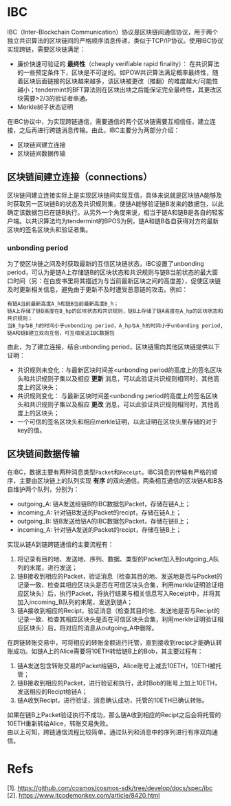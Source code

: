 # IBC  
  IBC（Inter-Blockchain Communication）协议是区块链间通信协议，用于两个独立共识算法的区块链间的严格顺序消息传递，类似于TCP/IP协议。使用IBC协议实现跨链，需要区块链满足：  
* 廉价快速可验证的 __最终性__（cheaply verifiable rapid finality）： 在共识算法的一些预定条件下，区块是不可逆的。如POW共识算法满足概率最终性，随着区块后面链接的区块越来越多，该区块被更改（推翻）的难度越大/可能性越小；tendermint的BFT算法则在区块出块之后能保证完全最终性，其更改区块需要>2/3的验证者串通。  
* Merkle树子状态证明  
  
在IBC协议中，为实现跨链通信，需要通信的两个区块链需要互相信任，建立连接，之后再进行跨链消息传输。由此，IBC主要分为两部分介绍：  
* 区块链间建立连接  
* 区块链间数据传输  
  
## 区块链间建立连接（connections）  
区块链间建立连接实际上是实现区块链间实现互信，具体来说就是区块链A能够及时获取另一区块链B的状态及共识规则集，使链A能够验证链B发来的数据包，以此确定该数据包已在链B执行。从另外一个角度来说，相当于链A和链B是各自的轻客户端。以共识算法均为tendermint的BPOS为例，链A和链B各自获得对方的最新区块的签名区块头和验证者集。  

### unbonding period  
为了使区块链之间及时获取最新的互信区块链状态，IBC设置了unbonding period，可认为是链A上存储链B的区块状态和共识规则与链B当前状态的最大窗口时间（另：在白皮书里将其描述为与当前最新区块之间的高度差），促使区块链及时更新相关信息，避免由于更新不及时遭受恶意链的攻击。例如：  
```
有链A当前最新高度A_h和链B当前最新高度B_h；
链A上存储了链B高度在B_hp的区块状态和共识规则，链B上存储了链A高度在A_hp的区块状态和共识规则；  
当B_hp与B_h的时间小于unbonding period，A_hp与A_h的时间小于unbonding period,链A和链B建立双向互信，可互相发送IBC数据包  
```  
由此，为了建立连接，结合unbonding period，区块链需向其他区块链提供以下证明：  
* 共识规则未变化：与最新区块时间差<unbonding period的高度上的签名区块头和共识规则子集以及相应 __更新__ 消息，可以此验证共识规则相同时，其他高度上的区块头；  
* 共识规则变化： 与最新区块时间差<unbonding period的高度上的签名区块头和共识规则子集以及相应 __更改__ 消息，可以此验证共识规则相同时，其他高度上的区块头；  
* 一个可信的签名区块头和相应merkle证明，以此证明在区块头里存储的对于key的值。  
  
## 区块链间数据传输  
在IBC，数据主要有两种消息类型`Packet`和`Receipt`。IBC消息的传输有严格的顺序，主要由区块链上的队列实现 __有序__ 的双向通信。两条相互通信的区块链A和B各自维护两个队列，分别为：  
* outgoing_A: 链A发送给链B的IBC数据包Packet，存储在链A上；  
* incoming_A: 针对链B发送的Packet的recipt，存储在链A上；  
* outgoing_B: 链B发送给链A的IBC数据包Packet，存储在链B上；  
* incoming_A: 针对链A发送的Packet的recipt，存储在链B上；  
  
实现从链A到链跨链通信的主要流程有：  
1. 将记录有目的地、发送地、序列、数据、类型的Packet加入到outgoing_A队列的末尾，进行发送；  
2. 链B接收到相应的Packet，验证消息（检查其目的地、发送地是否与Packet的记录一致、检查其相应区块头是否在可信区块头合集，利用merkle证明验证相应区块头）后，执行Packet，将执行结果与相关信息写入Receipt中，并将其加入incoming_B队列的末尾，发送到链A；  
3. 链A接收到相应的Recipt，验证消息（检查其目的地、发送地是否与Recipt的记录一致、检查其相应区块头是否在可信区块头合集，利用merkle证明验证相应区块头）后，将对应的消息从outgoing_A中删除。  
  
在跨链转账交易中，可将相应的转账金额进行托管，直到接收到recipt才能确认转账成功。如链A上的Alice需要将10ETH转给链B上的Bob，其主要过程有：  
1. 链A发送包含转账交易的Packet给链B，Alice账号上减去10ETH，10ETH被托管；  
2. 链B接收到相应的Packet，进行验证和执行，此时Bob的账号上加上10ETH，发送相应的Recipt给链A；  
3. 链A收到Recipt，进行验证，消息确认成功，托管的10ETH已确认转账。  
  
如果在链B上Packet验证执行不成功，那么链A收到相应的Recipt之后会将托管的10ETH重新转给Alice，转账交易失败。  
由以上可知，跨链通信流程比较简单。通过队列和消息中的序列进行有序双向通信。  
# Refs  
[1]. https://github.com/cosmos/cosmos-sdk/tree/develop/docs/spec/ibc  
[2]. https://www.itcodemonkey.com/article/8420.html
  


